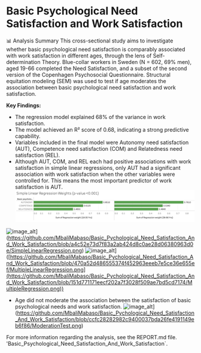# Basic Psychological Need Satisfaction and Work Satisfaction
📊 Analysis Summary
This cross-sectional study aims to investigate whether basic psychological need satisfaction is comparably associated with work satisfaction in different ages, through the lens of Self-determination Theory. Blue-collar workers in Sweden (N = 602, 69% men), aged 19-66 completed the Need Satisfaction, and a subset of the second version of the Copenhagen Psychosocial Questionnaire. Structural equitation modeling (SEM) was used to test if age moderates the association between basic psychological need satisfaction and work satisfaction.


 **Key Findings:**
- The regression model explained 68% of the variance in work satisfaction.
- The model achieved an R² score of 0.68, indicating a strong predictive capability.
- Variables included in the final model were Autonomy need satisfaction (AUT), Competence need satisfaction (COM) and Relatedness need satisfaction (REL).
- Although AUT, COM, and REL each had positive associations with work satisfaction in simple linear regressions, only AUT had a significant association with work satisfaction when the 
  other variables were controlled for. This means the most important predictor of work satisfaction is AUT.
  ![](SimpleLinearRegression.png)
  
![image_alt]([)](https://github.com/MbaliMabaso/Basic_Pychological_Need_Satisfaction_And_Work_Satisfaction/blob/a4c52e73d7f83a2ab424d8c0ae28d06380963d0e/SimpleLinearRegression.png)
![image_alt]([)]([https://github.com/MbaliMabaso/Basic_Pychological_Need_Satisfaction_And_Work_Satisfaction/blob/470a52d486555374f452963eeeb7e5ce36e655ef/MultipleLinearRegression.png](https://github.com/MbaliMabaso/Basic_Pychological_Need_Satisfaction_And_Work_Satisfaction/blob/151d771171eecf202a7f3028f509ae7bd5cd7174/MultipleRegression.png))
- Age did not moderate the association between the satisfaction of basic psychological needs and work satisfaction.
  ![image_alt]([)](https://github.com/MbaliMabaso/Basic_Pychological_Need_Satisfaction_And_Work_Satisfaction/blob/ccfc28282982c9400037bda26fe4191149eb6f86/ModerationTest.png)
 
For more information regarding the analysis, see the REPORT.md file. 'Basic_Psychological_Need_Satisfaction_And_Work_Satisfaction`.

